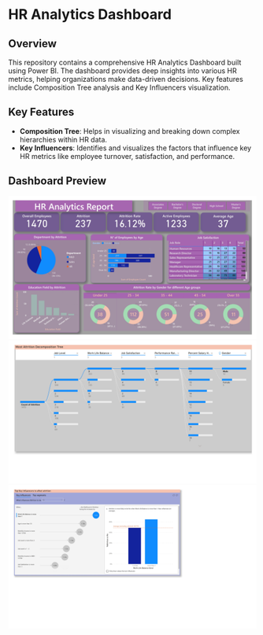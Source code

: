 # HR Analytics Dashboard

## Overview
This repository contains a comprehensive HR Analytics Dashboard built using Power BI. The dashboard provides deep insights into various HR metrics, helping organizations make data-driven decisions. Key features include Composition Tree analysis and Key Influencers visualization.

## Key Features
- **Composition Tree**: Helps in visualizing and breaking down complex hierarchies within HR data.
- **Key Influencers**: Identifies and visualizes the factors that influence key HR metrics like employee turnover, satisfaction, and performance.

## Dashboard Preview
![HR Dashboard Page 1](https://github.com/shubhamvm/Project/blob/main/Power%20BI%20Reports%20and%20Dashboards/HR%20Analytics%20Report/Images/HR%20Analytics%20Report%20Using%20Power%20BI_page-0001.jpg)
![HR Dashboard Page 2](https://github.com/shubhamvm/Project/blob/main/Power%20BI%20Reports%20and%20Dashboards/HR%20Analytics%20Report/Images/HR%20Analytics%20Report%20Using%20Power%20BI_page-0002.jpg)
![HR Dashboard Page 3](https://github.com/shubhamvm/Project/blob/main/Power%20BI%20Reports%20and%20Dashboards/HR%20Analytics%20Report/Images/HR%20Analytics%20Report%20Using%20Power%20BI_page-0003.jpg)
